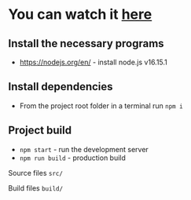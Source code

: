 # You can watch it [here](https://marvel.vladislavsurin.ru/)

## Install the necessary programs

- <https://nodejs.org/en/> - install node.js v16.15.1

## Install dependencies

- From the project root folder in a terminal run `npm i`

## Project build

- `npm start` - run the development server
- `npm run build` - production build

Source files `src/`

Build files `build/`
